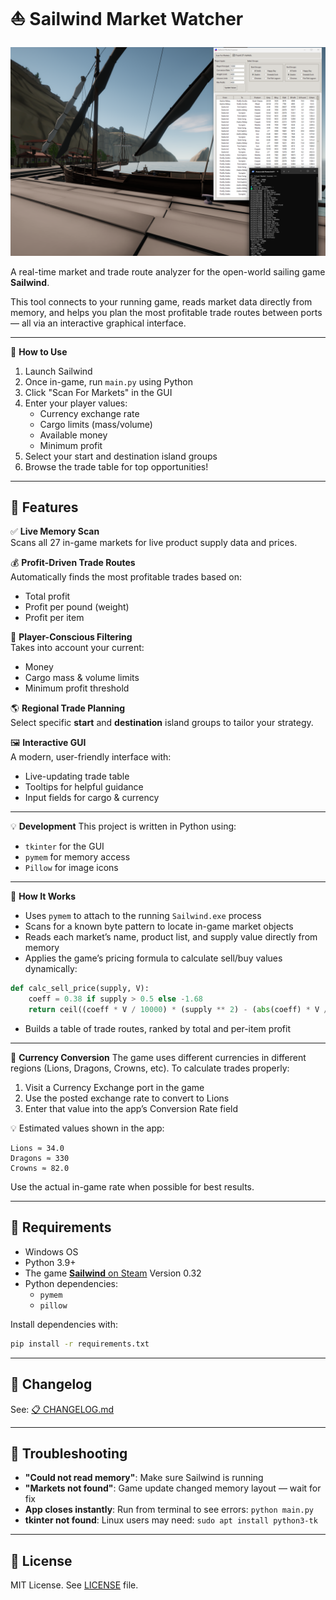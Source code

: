 # ⛵ Sailwind Market Watcher
![Market Finder GUI](MarketFinder.png)

A real-time market and trade route analyzer for the open-world sailing game **Sailwind**.

This tool connects to your running game, reads market data directly from memory, and helps you plan the most profitable trade routes between ports — all via an interactive graphical interface.

---

🚀 **How to Use**

1. Launch Sailwind
2. Once in-game, run `main.py` using Python
3. Click "Scan For Markets" in the GUI
4. Enter your player values:
   - Currency exchange rate
   - Cargo limits (mass/volume)
   - Available money
   - Minimum profit
5. Select your start and destination island groups
6. Browse the trade table for top opportunities!

---

## 📌 Features

✅ **Live Memory Scan**\
Scans all 27 in-game markets for live product supply data and prices.

💰 **Profit-Driven Trade Routes**\
Automatically finds the most profitable trades based on:

- Total profit
- Profit per pound (weight)
- Profit per item

🎯 **Player-Conscious Filtering**\
Takes into account your current:

- Money
- Cargo mass & volume limits
- Minimum profit threshold

🌎 **Regional Trade Planning**\
Select specific **start** and **destination** island groups to tailor your strategy.

🖼️ **Interactive GUI**\
A modern, user-friendly interface with:

- Live-updating trade table
- Tooltips for helpful guidance
- Input fields for cargo & currency

---

💡 **Development** This project is written in Python using:

- `tkinter` for the GUI
- `pymem` for memory access
- `Pillow` for image icons

---

🧠 **How It Works**

- Uses `pymem` to attach to the running `Sailwind.exe` process
- Scans for a known byte pattern to locate in-game market objects
- Reads each market’s name, product list, and supply value directly from memory
- Applies the game’s pricing formula to calculate sell/buy values dynamically:

```python
def calc_sell_price(supply, V):
    coeff = 0.38 if supply > 0.5 else -1.68
    return ceil((coeff * V / 10000) * (supply ** 2) - (abs(coeff) * V / 50) * supply + V)
```

- Builds a table of trade routes, ranked by total and per-item profit

---

💱 **Currency Conversion** The game uses different currencies in different regions (Lions, Dragons, Crowns, etc). To calculate trades properly:

1. Visit a Currency Exchange port in the game
2. Use the posted exchange rate to convert to Lions
3. Enter that value into the app’s Conversion Rate field

💡 Estimated values shown in the app:

```
Lions ≈ 34.0
Dragons ≈ 330
Crowns ≈ 82.0
```

Use the actual in-game rate when possible for best results.

---

## 🧰 Requirements

- Windows OS
- Python 3.9+
- The game [**Sailwind**](https://store.steampowered.com/app/1284190/Sailwind)[ on Steam](https://store.steampowered.com/app/1284190/Sailwind) Version 0.32
- Python dependencies:
  - `pymem`
  - `pillow`

Install dependencies with:

```bash
pip install -r requirements.txt
```

---

## 🔄 Changelog

See: [📋 CHANGELOG.md](./CHANGELOG.md)

---

## 🐞 Troubleshooting

- **"Could not read memory"**: Make sure Sailwind is running
- **"Markets not found"**: Game update changed memory layout — wait for fix
- **App closes instantly**: Run from terminal to see errors: `python main.py`
- **tkinter not found**: Linux users may need: `sudo apt install python3-tk`

---

## 📜 License

MIT License. See [LICENSE](LICENSE) file.

